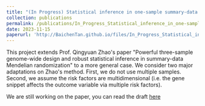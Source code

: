 ```yaml
---
title: "(In Progress) Statistical inference in one-sample summary-data Mendelian randomization"
collection: publications
permalink: /publications/In_Progress_Statistical_inference_in_one-sample_summary-data_Mendelian_randomization
date: 2023-11-15
paperurl: 'http://BaichenTan.github.io/files/In_Progress_Statistical_inference_in_one-sample_summary-data_Mendelian_randomization.pdf'
---
```


This project extends Prof. Qingyuan Zhao's paper "Powerful three-sample genome-wide design and robust statistical inference in summary-data Mendelian randomization" to a more general case. We consider two major adaptations on Zhao's method. First, we do not use multiple samples. Second, we assume the risk factors are multidimensional (i.e. the gene snippet affects the outcome variable via multiple risk factors).

We are still working on the paper, you can read the draft [here](http://BaichenTan.github.io/files/In_Progress_Statistical_inference_in_one-sample_summary-data_Mendelian_randomization.pdf)
